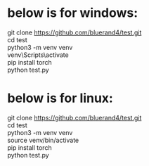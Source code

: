 # below is for windows:

git clone https://github.com/bluerand4/test.git \
cd test\
python3 -m venv venv\
venv\Scripts\activate\
pip install torch\
python test.py


# below is for linux:
git clone https://github.com/bluerand4/test.git \
cd test \
python3 -m venv venv \
source venv/bin/activate \
pip install torch \
python test.py
